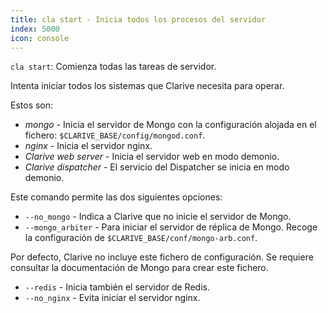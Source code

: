 ```yaml
---
title: cla start - Inicia todos los procesos del servidor
index: 5000
icon: console
---
```


`cla start`: Comienza todas las tareas de servidor.

Intenta iniciar todos los sistemas que Clarive necesita para operar.

Estos son:

- *mongo* - Inicia el servidor de Mongo con la configuración alojada en el fichero: `$CLARIVE_BASE/config/mongod.conf`.
- *nginx* - Inicia el servidor nginx.
- *Clarive web server* - Inicia el servidor web en modo demonio.
- *Clarive dispatcher* - El servicio del Dispatcher se inicia en modo demonio.

Este comando permite las dos siguientes opciones:

- `--no_mongo` - Indica a Clarive que no inicie el servidor de Mongo.
- `--mongo_arbiter` - Para iniciar el servidor de réplica de Mongo. Recoge la configuración de `$CLARIVE_BASE/conf/mongo-arb.conf`.

Por defecto, Clarive no incluye este fichero de configuración. Se requiere consultar la documentación de Mongo para crear este fichero.

- `--redis` - Inicia también el servidor de Redis.
- `--no_nginx` - Evita iniciar el servidor nginx.

